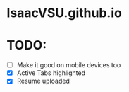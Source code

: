 # IsaacVSU.github.io

# TODO:
- [ ] Make it good on mobile devices too
- [x] Active Tabs highlighted
- [x] Resume uploaded